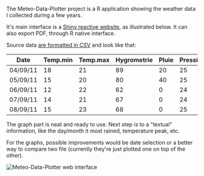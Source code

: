 The Meteo-Data-Plotter project is a R application showing the weather data I collected during a few years.

It's main interface is a [Shiny reactive website](http://www.rstudio.com/shiny/), as illustrated below.
It can also export PDF, through R native interface.

Source data [are formatted in CSV](https://raw.github.com/wazari972/Meteo-Data-Plotter/master/Grenoble.csv) and look like that:

Date|Temp.min|Temp.max|Hygrometrie|Pluie|Pression|Commentaires
----|--------|--------|-----------|-----|--------|------------
04/09/11|18|21|89|20|25|
05/09/11|15|20|80|40|25|Heavy rainfalls
06/09/11|12|22|62|0|24|
07/09/11|14|21|67|0|24|
08/09/11|15|23|68|0|25|

The graph part is neat and ready to use. Next step is to a "textual" information, like the day/month it most rained, 
temperature peak, etc.

For the graphs, possible improvements would be date selection or a better way to compare two file 
(currently they're just plotted one on top of the other).


![Meteo-Data-Plotter web interface](https://raw.github.com/wazari972/Meteo-Data-Plotter/master/web/Meteo.png)
